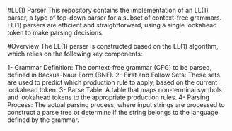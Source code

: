 #LL(1) Parser
This repository contains the implementation of an LL(1) parser, a type of top-down parser for a subset of context-free grammars. LL(1) parsers are efficient and straightforward, using a single lookahead token to make parsing decisions.

#Overview
The LL(1) parser is constructed based on the LL(1) algorithm, which relies on the following key components:

1- Grammar Definition: The context-free grammar (CFG) to be parsed, defined in Backus-Naur Form (BNF).
2- First and Follow Sets: These sets are used to predict which production rule to apply, based on the current lookahead token.
3- Parse Table: A table that maps non-terminal symbols and lookahead tokens to the appropriate production rules.
4- Parsing Process: The actual parsing process, where input strings are processed to construct a parse tree or determine if the string belongs to the language defined by the grammar.
